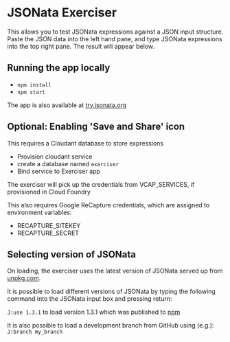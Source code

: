 # JSONata Exerciser

This allows you to test JSONata expressions against a JSON input structure.
Paste the JSON data into the left hand pane, and type JSONata expressions into the top right pane.
The result will appear below. 

## Running the app locally

- `npm install`
- `npm start`

The app is also available at [try.jsonata.org](http://try.jsonata.org/)

## Optional: Enabling 'Save and Share' icon

This requires a Cloudant database to store expressions

- Provision cloudant service
- create a database named `exerciser`
- Bind service to Exerciser app

The exerciser will pick up the credentials from VCAP_SERVICES, if provisioned in Cloud Foundry

This also requires Google ReCapture credentials, which are assigned to environment variables:

- RECAPTURE_SITEKEY
- RECAPTURE_SECRET

## Selecting version of JSONata

On loading, the exerciser uses the latest version of JSONata served up from [unpkg.com](https://unpkg.com/jsonata/jsonata.min.js).

It is possible to load different versions of JSONata by typing the following command into the JSONata input box and pressing return:

`J:use 1.3.1`
to load version 1.3.1 which was published to [npm](http://npmjs.com/jsonata)

It is also possible to load a development branch from GitHub using (e.g.):
`J:branch my_branch`
